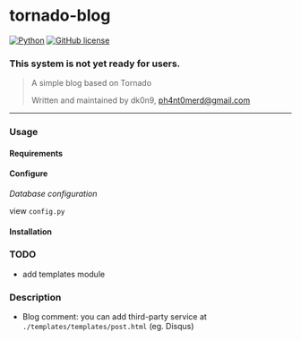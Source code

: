 # tornado-blog

[![Python](https://img.shields.io/badge/python-v2.7-blue.svg?style=flat-square)](https://www.python.org/)
[![GitHub license](https://img.shields.io/github/license/Dk0n9/tornado-blog.svg?style=flat-square)](https://github.com/Dk0n9/tornado-blog/blob/master/LICENSE)

### This system is not yet ready for users.
> A simple blog based on Tornado
> 
> Written and maintained by dk0n9, ph4nt0merd@gmail.com


---
### Usage
#### Requirements

#### Configure
*Database configuration*

view `config.py`

#### Installation

### TODO
* add templates module

### Description
* Blog comment: you can add third-party service at `./templates/templates/post.html` (eg. Disqus)
